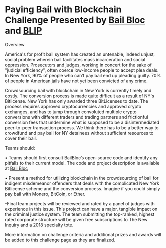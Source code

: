 # Paying Bail with Blockchain Challenge Presented by [Bail Bloc](https://bailbloc.thenewinquiry.com) and [BLIP](https://www.brooklaw.edu/academics/clinicalprogram/blip/aboutblip?)

Overview
 
America's for profit bail system has created an untenable, indeed unjust, social problem wherein bail facilitates mass incarceration and social oppression. Prosecutors and judges, working in concert for the sake of "judicial efficiency", often coerce low-income people to accept plea deals. In New York, 90% of people who can’t pay bail end up pleading guilty. 70% of people in American jails have not yet been convicted of any crime. 

Crowdsourcing bail with blockchain in New York is currently timely and costly. The conversion process is made quite difficult as a result of NY's Bitlicense. New York has only awarded three BitLicenses to date. The process requires approved cryptocurrencies and approved crypto exchanges, and has to jump through convoluted multiple crypto conversions with different traders and trading partners and frictionful conversion fees that undermine what is supposed to be a disintermediated peer-to-peer transaction process. We think there has to be a better way to crowdfund and pay bail for NY detainees without sufficient resources to cover their bail.

 Teams should:
 
•	Teams should first consult BailBloc’s open-source code and identify any pitfalls to their current model. The code and project description is available at [Bail Bloc](https://bailbloc.thenewinquiry.com)

•	Present a method for utilizing blockchain in the crowdsourcing of bail for indigent misdemeanor offenders that deals with the complicated New York Bitlicense scheme and the conversion process. Imagine if you could simply pay bail with Monero, BitCoin, or Ether.

-Final team projects will be reviewed and rated by a panel of judges with experience in this issue. This project can have a major, tangible impact on the criminal justice system. The team submitting the top-ranked, highest rated corporate structure will be given free subscriptions to The New Inquiry and a 2018 specialty tote. 


More information on challenge criteria and additional prizes and awards will be added to this challenge page as they are finalized.
